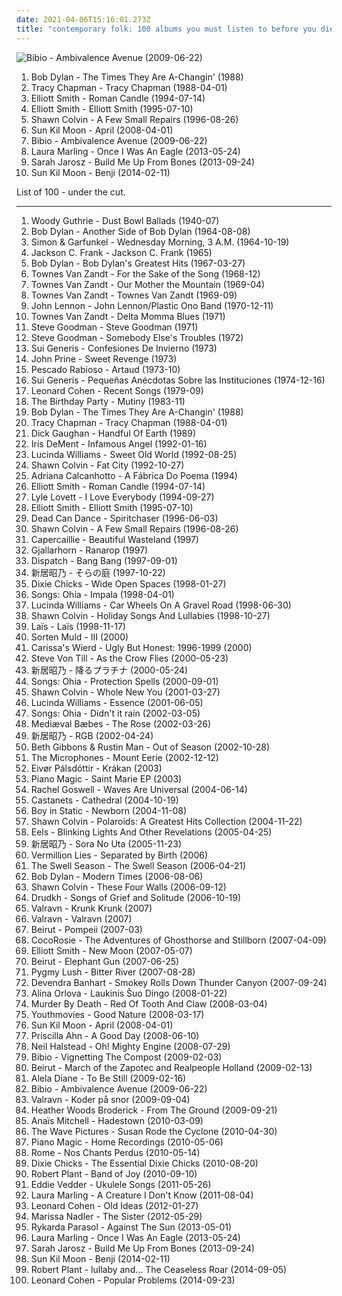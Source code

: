 ```yaml
---
date: 2021-04-06T15:16:01.273Z
title: "contemporary folk: 100 albums you must listen to before you die"
---
```

![Bibio - Ambivalence Avenue (2009-06-22)](https://img.discogs.com/7Q19HQREynIVkQxS6HzNd3gDI7w=/fit-in/600x600/filters:strip_icc():format(jpeg):mode_rgb():quality(90)/discogs-images/R-2735449-1405398601-5788.jpeg.jpg "Bibio - Ambivalence Avenue (2009-06-22)")
<ol class="albums">
<li data-cover="http://coverartarchive.org/release/b88fb862-2ba4-321e-a44c-3e0a9f5be948/9119459573-500.jpg" data-tags="folk" role="button">Bob Dylan - The Times They Are A-Changin' (1988)</li>
<li data-cover="https://img.discogs.com/RpS2IyO3bvCmc5pKPmtFwkQyvTk=/fit-in/600x601/filters:strip_icc():format(jpeg):mode_rgb():quality(90)/discogs-images/R-4539880-1367879495-2791.jpeg.jpg" data-tags="folk" role="button">Tracy Chapman - Tracy Chapman (1988-04-01)</li>
<li data-cover="https://img.discogs.com/-h70gyn79TN3tHRHIc-2oEjO8g8=/fit-in/600x600/filters:strip_icc():format(jpeg):mode_rgb():quality(90)/discogs-images/R-1011028-1183849404.jpeg.jpg" data-tags="singer-songwriter" role="button">Elliott Smith - Roman Candle (1994-07-14)</li>
<li data-cover="http://coverartarchive.org/release/1ae37385-e7cd-46cc-a53b-79cf364d2f60/9535453834-500.jpg" data-tags="singer-songwriter" role="button">Elliott Smith - Elliott Smith (1995-07-10)</li>
<li data-cover="http://coverartarchive.org/release/64e8c9e5-3f0a-4b85-9a8b-1c4521563c5d/21026184931-500.jpg" data-tags="singer-songwriter, contemporary folk, folk" role="button">Shawn Colvin - A Few Small Repairs (1996-08-26)</li>
<li data-cover="http://coverartarchive.org/release/5ef112fd-8b07-4808-9877-b38651c52e86/22944250872-500.jpg" data-tags="folk" role="button">Sun Kil Moon - April (2008-04-01)</li>
<li data-cover="https://img.discogs.com/7Q19HQREynIVkQxS6HzNd3gDI7w=/fit-in/600x600/filters:strip_icc():format(jpeg):mode_rgb():quality(90)/discogs-images/R-2735449-1405398601-5788.jpeg.jpg" data-tags="idm, folk, experimental, contemporary folk, abstract hip hop" role="button">Bibio - Ambivalence Avenue (2009-06-22)</li>
<li data-cover="http://coverartarchive.org/release/bf301708-c09d-4005-b029-65840a08f37f/15696299805-500.jpg" data-tags="folk, contemporary folk, americana, indie folk" role="button">Laura Marling - Once I Was An Eagle (2013-05-24)</li>
<li data-cover="https://img.discogs.com/0ZxmEWYfvMahYDyVlfsf2zFRhbw=/fit-in/600x531/filters:strip_icc():format(jpeg):mode_rgb():quality(90)/discogs-images/R-5008713-1382263827-7200.jpeg.jpg" data-tags="pop, folk, contemporary folk, americana, alt-country, 2010s, contemporary bluegrass" role="button">Sarah Jarosz - Build Me Up From Bones (2013-09-24)</li>
<li data-cover="http://coverartarchive.org/release/b5d5a923-0adc-47d4-847a-421cbe5823dc/6430174126-500.jpg" data-tags="singer-songwriter, folk" role="button">Sun Kil Moon - Benji (2014-02-11)</li>
</ol>
List of 100 - under the cut.
<!-- more -->

_________________

<ol class="albums">
<li data-cover="https://img.discogs.com/L2OI_vvSCCiKArViLw4935f9Hd0=/fit-in/200x200/filters:strip_icc():format(jpeg):mode_rgb():quality(90)/discogs-images/R-1366109-1213274261.jpeg.jpg" data-tags="folk" role="button">
Woody Guthrie - Dust Bowl Ballads (1940-07)
</li>
<li data-cover="https://img.discogs.com/o4sYykXXuWCUbvPTsSc2jdsFnbw=/fit-in/600x598/filters:strip_icc():format(jpeg):mode_rgb():quality(90)/discogs-images/R-2973348-1406468908-5584.jpeg.jpg" data-tags="folk" role="button">
Bob Dylan - Another Side of Bob Dylan (1964-08-08)
</li>
<li data-cover="http://coverartarchive.org/release/bdbc5ee3-95a4-3427-b5c5-252c40ff9e2e/10158988474-500.jpg" data-tags="60s, folk" role="button">
Simon & Garfunkel - Wednesday Morning, 3 A.M. (1964-10-19)
</li>
<li data-cover="https://img.discogs.com/WPZKH46hTDA9kaAQ0vzwZsDihJM=/fit-in/240x240/filters:strip_icc():format(jpeg):mode_rgb():quality(90)/discogs-images/R-1492912-1256845522.jpeg.jpg" data-tags="folk" role="button">
Jackson C. Frank - Jackson C. Frank (1965)
</li>
<li data-cover="http://coverartarchive.org/release/5ca49d65-dcca-3618-9e56-7a66e45879a5/21476831933-500.jpg" data-tags="folk, singer-songwriter" role="button">
Bob Dylan - Bob Dylan's Greatest Hits (1967-03-27)
</li>
<li data-cover="http://coverartarchive.org/release/0500c425-43b8-3913-bcb5-e4855a11263f/18741456192-500.jpg" data-tags="country, 60s, folk, singer-songwriter, contemporary folk, americana, folk rock" role="button">
Townes Van Zandt - For the Sake of the Song (1968-12)
</li>
<li data-cover="https://img.discogs.com/5GB_YywyYox8jr8m1MAseKxL940=/fit-in/600x594/filters:strip_icc():format(jpeg):mode_rgb():quality(90)/discogs-images/R-2120652-1485622460-8194.jpeg.jpg" data-tags="singer-songwriter, folk, americana" role="button">
Townes Van Zandt - Our Mother the Mountain (1969-04)
</li>
<li data-cover="https://img.discogs.com/nqLPEdhe3mrLmQyQsqcKs-jv3Ts=/fit-in/600x598/filters:strip_icc():format(jpeg):mode_rgb():quality(90)/discogs-images/R-2743145-1542462946-3638.jpeg.jpg" data-tags="singer-songwriter, country" role="button">
Townes Van Zandt - Townes Van Zandt (1969-09)
</li>
<li data-cover="http://coverartarchive.org/release/ddaba13b-de6a-3b07-a942-9ec1e0893426/13873308024-500.jpg" data-tags="70s, classic rock, rock" role="button">
John Lennon - John Lennon/Plastic Ono Band (1970-12-11)
</li>
<li data-cover="https://via.placeholder.com/450" data-tags="singer-songwriter, country" role="button">
Townes Van Zandt - Delta Momma Blues (1971)
</li>
<li data-cover="https://img.discogs.com/8DM-aRex2DbYnfHPZKnvI-g2Gb8=/fit-in/500x500/filters:strip_icc():format(jpeg):mode_rgb():quality(90)/discogs-images/R-4745014-1416861161-8575.jpeg.jpg" data-tags="folk" role="button">
Steve Goodman - Steve Goodman (1971)
</li>
<li data-cover="https://img.discogs.com/UvbphLmgukBV25zE9cnnBIGZ3n0=/fit-in/600x600/filters:strip_icc():format(jpeg):mode_rgb():quality(90)/discogs-images/R-2739547-1381806898-6160.jpeg.jpg" data-tags="folk" role="button">
Steve Goodman - Somebody Else's Troubles (1972)
</li>
<li data-cover="https://img.discogs.com/cDrCHJiTakeSSerrWzVHjXq9ZjA=/fit-in/459x454/filters:strip_icc():format(jpeg):mode_rgb():quality(90)/discogs-images/R-3021841-1312119939.jpeg.jpg" data-tags="progressive rock, argentina, rock argentino, otro temaso, caos coleccion latinoamerica, sui" role="button">
Sui Generis - Confesiones De Invierno (1973)
</li>
<li data-cover="http://coverartarchive.org/release/8e922160-6663-408a-b76b-f7383554eb67/18630736866-500.jpg" data-tags="country, singer-songwriter, folk rock" role="button">
John Prine - Sweet Revenge (1973)
</li>
<li data-cover="http://coverartarchive.org/release/d9ad5347-9829-4fab-ace3-57eba05e7054/20462935528-500.jpg" data-tags="argentina, rock" role="button">
Pescado Rabioso - Artaud (1973-10)
</li>
<li data-cover="https://img.discogs.com/On6SgIDj0BfYv1fdRQ_-AD_tWI0=/fit-in/600x550/filters:strip_icc():format(jpeg):mode_rgb():quality(90)/discogs-images/R-7631738-1445537539-5181.jpeg.jpg" data-tags="progressive rock, contemporary folk, art rock, symphonic prog, progressive folk" role="button">
Sui Generis - Pequeñas Anécdotas Sobre las Instituciones (1974-12-16)
</li>
<li data-cover="http://coverartarchive.org/release/72854a57-88e6-33e2-b899-f0777a83e3b3/13560221832-500.jpg" data-tags="leonard cohen, folk" role="button">
Leonard Cohen - Recent Songs (1979-09)
</li>
<li data-cover="https://img.discogs.com/jZzommZBP9LrWLeHhKFlZpNyM_E=/fit-in/600x595/filters:strip_icc():format(jpeg):mode_rgb():quality(90)/discogs-images/R-5847955-1404373402-5216.jpeg.jpg" data-tags="instrumental, ambient, experimental, queen, epic, choral, world, post-punk, gothic, spooky, haunting, avant-garde, scary, progressive, freak folk, satanic, neo-classical, halloween, ritual, mindblowing, challenging, crowley" role="button">
The Birthday Party - Mutiny (1983-11)
</li>
<li data-cover="http://coverartarchive.org/release/b88fb862-2ba4-321e-a44c-3e0a9f5be948/9119459573-500.jpg" data-tags="folk" role="button">
Bob Dylan - The Times They Are A-Changin' (1988)
</li>
<li data-cover="https://img.discogs.com/RpS2IyO3bvCmc5pKPmtFwkQyvTk=/fit-in/600x601/filters:strip_icc():format(jpeg):mode_rgb():quality(90)/discogs-images/R-4539880-1367879495-2791.jpeg.jpg" data-tags="folk" role="button">
Tracy Chapman - Tracy Chapman (1988-04-01)
</li>
<li data-cover="https://via.placeholder.com/450" data-tags="folk" role="button">
Dick Gaughan - Handful Of Earth (1989)
</li>
<li data-cover="http://coverartarchive.org/release/a4106179-25f7-347e-bedb-e747248bc1e6/20629390637-500.jpg" data-tags="country, americana" role="button">
Iris DeMent - Infamous Angel (1992-01-16)
</li>
<li data-cover="http://coverartarchive.org/release/9e5f5a0d-0d42-4eb3-856e-3e480dbd2b41/9498470917-500.jpg" data-tags="americana, 90s, alt-country" role="button">
Lucinda Williams - Sweet Old World (1992-08-25)
</li>
<li data-cover="http://coverartarchive.org/release/ca4634f5-6694-4bae-aac7-35df2c1c82db/15767858311-500.jpg" data-tags="singer-songwriter" role="button">
Shawn Colvin - Fat City (1992-10-27)
</li>
<li data-cover="http://coverartarchive.org/release/e1565955-0379-4500-a8b1-b66f14989516/6270023704-500.jpg" data-tags="mpb" role="button">
Adriana Calcanhotto - A Fábrica Do Poema (1994)
</li>
<li data-cover="https://img.discogs.com/-h70gyn79TN3tHRHIc-2oEjO8g8=/fit-in/600x600/filters:strip_icc():format(jpeg):mode_rgb():quality(90)/discogs-images/R-1011028-1183849404.jpeg.jpg" data-tags="singer-songwriter" role="button">
Elliott Smith - Roman Candle (1994-07-14)
</li>
<li data-cover="https://img.discogs.com/qBqn1za5jfvPDcWvmu8R4GRoR08=/fit-in/600x592/filters:strip_icc():format(jpeg):mode_rgb():quality(90)/discogs-images/R-6044170-1459606821-3105.jpeg.jpg" data-tags="country, folk, singer-songwriter, contemporary folk, 90s, alt-country, comedy, 1990s" role="button">
Lyle Lovett - I Love Everybody (1994-09-27)
</li>
<li data-cover="http://coverartarchive.org/release/1ae37385-e7cd-46cc-a53b-79cf364d2f60/9535453834-500.jpg" data-tags="singer-songwriter" role="button">
Elliott Smith - Elliott Smith (1995-07-10)
</li>
<li data-cover="http://coverartarchive.org/release/c399f8d5-43a8-3e1a-98b7-0a6a5bb6ea52/2153622469-500.jpg" data-tags="ambient, atmospheric, world music" role="button">
Dead Can Dance - Spiritchaser (1996-06-03)
</li>
<li data-cover="http://coverartarchive.org/release/64e8c9e5-3f0a-4b85-9a8b-1c4521563c5d/21026184931-500.jpg" data-tags="singer-songwriter, contemporary folk, folk" role="button">
Shawn Colvin - A Few Small Repairs (1996-08-26)
</li>
<li data-cover="http://coverartarchive.org/release/d3ef5881-3392-4dcc-ab25-1643a93843b1/11831700215-500.jpg" data-tags="folk, scottish, celtic" role="button">
Capercaillie - Beautiful Wasteland (1997)
</li>
<li data-cover="https://via.placeholder.com/450" data-tags="nordic folk" role="button">
Gjallarhorn - Ranarop (1997)
</li>
<li data-cover="https://via.placeholder.com/450" data-tags="dispatch, rock" role="button">
Dispatch - Bang Bang (1997-09-01)
</li>
<li data-cover="https://via.placeholder.com/450" data-tags="hip hop, 60s, hard, power pop, intro, contemporary folk, quiet storm, contemporary, schlager, idm, singer, germany, singers, energetic, death, surreal, improvisation, jazz funk, drone, space, remix, contralto, breakbeat, insane, oldies, smooth, lady gaga, digitalis, meditation, german, space music, indie folk, super, kids, b-side, jazz rock, female vocalist, powerpop, not indie, modern country, gothic rock, warm, cold, iowa, speedcore, princess, nouvelle scene francaise, guitar hero, ndw, indie disco, musik, klassik, perlen deutschsprachiger popmusik, loneliness, chaotic hardcore, b-sides, remixes, bath, poor, bad girl, naughty, mary, ponies, rac, loneliness after dusk, friendsofthekingofrummelpop, wonderland, czech, good lyrics, vulgar, praise, utada hikaru, tech, softcore, seiyuu, surrealist, hard trance, vagina, martial industrial, martial, always, violinists" role="button">
新居昭乃 - そらの庭 (1997-10-22)
</li>
<li data-cover="http://coverartarchive.org/release/dc20ab32-ff95-3621-bdaf-92b90e826ee1/6201935684-500.jpg" data-tags="country" role="button">
Dixie Chicks - Wide Open Spaces (1998-01-27)
</li>
<li data-cover="https://img.discogs.com/zau8CoVGHSxranIndl2IyM6GXMw=/fit-in/563x563/filters:strip_icc():format(jpeg):mode_rgb():quality(90)/discogs-images/R-1851550-1289985493.jpeg.jpg" data-tags="secretly canadian" role="button">
Songs: Ohia - Impala (1998-04-01)
</li>
<li data-cover="http://coverartarchive.org/release/36876f89-c7fb-4b08-87ac-8f4f82bfd02e/6139546167-500.jpg" data-tags="alt-country" role="button">
Lucinda Williams - Car Wheels On A Gravel Road (1998-06-30)
</li>
<li data-cover="https://img.discogs.com/pQLR7Aa5utPNsj5Y46oaahWbixI=/fit-in/500x500/filters:strip_icc():format(jpeg):mode_rgb():quality(90)/discogs-images/R-6434718-1419152663-2856.jpeg.jpg" data-tags="christmas" role="button">
Shawn Colvin - Holiday Songs And Lullabies (1998-10-27)
</li>
<li data-cover="http://coverartarchive.org/release/df9f7bce-1d4d-481e-881b-5f134a48cb26/21489041593-500.jpg" data-tags="belgian, flemish folk" role="button">
Laïs - Laïs (1998-11-17)
</li>
<li data-cover="https://img.discogs.com/Ml-6I6WahV2APenMDE174XKwDWk=/fit-in/600x605/filters:strip_icc():format(jpeg):mode_rgb():quality(90)/discogs-images/R-239945-1281218815.jpeg.jpg" data-tags="electronic, contemporary folk, folktronica, danish, nordic ethno grooves" role="button">
Sorten Muld - III (2000)
</li>
<li data-cover="http://coverartarchive.org/release/96c3b024-b433-4ca0-a1ce-7684c86e73c9/28377721572-500.jpg" data-tags="chamber pop, slowcore" role="button">
Carissa's Wierd - Ugly But Honest: 1996-1999 (2000)
</li>
<li data-cover="https://img.discogs.com/odN_mixBOw_bWndp9Tfn1RaOuIg=/fit-in/600x517/filters:strip_icc():format(jpeg):mode_rgb():quality(90)/discogs-images/R-385078-1248849142.jpeg.jpg" data-tags="singer-songwriter, avantgarde, melancholic" role="button">
Steve Von Till - As the Crow Flies (2000-05-23)
</li>
<li data-cover="https://via.placeholder.com/450" data-tags="marilyn manson, hip hop, 60s, hard, grindcore, minnesota, power pop, intro, contemporary folk, quiet storm, contemporary, schlager, idm, singer, germany, singers, energetic, death, surreal, improvisation, mashup, jazz funk, drone, space, remix, contralto, breakbeat, insane, oldies, smooth, lady gaga, digitalis, meditation, german, space music, indie folk, super, kids, b-side, jazz rock, male vocalists, female vocalist, powerpop, dj, not indie, modern country, gothic rock, warm, cold, iowa, speedcore, princess, nouvelle scene francaise, j-pop, guitar hero, ndw, indie disco, musik, klassik, perlen deutschsprachiger popmusik, loneliness, trap, chaotic hardcore, b-sides, remixes, bath, poor, bad girl, naughty, mary, wild, ponies, i love this, rac, loneliness after dusk, sonicuniverse, friendsofthekingofrummelpop, wonderland, czech, good lyrics, vulgar, praise, utada hikaru" role="button">
新居昭乃 - 降るプラチナ (2000-05-24)
</li>
<li data-cover="http://coverartarchive.org/release/0e583715-053f-48f5-b914-18fe45df2c09/11645397676-500.jpg" data-tags="contemporary folk, secretly canadian, jason" role="button">
Songs: Ohia - Protection Spells (2000-09-01)
</li>
<li data-cover="https://img.discogs.com/KSpNeuCLrdR_gGzt_KNrR7KuPrA=/fit-in/600x601/filters:strip_icc():format(jpeg):mode_rgb():quality(90)/discogs-images/R-1089761-1259347668.jpeg.jpg" data-tags="folk" role="button">
Shawn Colvin - Whole New You (2001-03-27)
</li>
<li data-cover="http://coverartarchive.org/release/b63f6d8e-3e82-47c2-bb85-06034cbddbed/2259711816-500.jpg" data-tags="country, alt-country, americana" role="button">
Lucinda Williams - Essence (2001-06-05)
</li>
<li data-cover="http://coverartarchive.org/release/6447880c-72c1-4d13-a253-7f96c0db56ad/25341634236-500.jpg" data-tags="ohia, popluhv vinyl" role="button">
Songs: Ohia - Didn't it rain (2002-03-05)
</li>
<li data-cover="http://coverartarchive.org/release/82ea0ddb-bf8d-48ff-902f-e0f3c56f1dbb/13599519050-500.jpg" data-tags="medieval, female vocalists" role="button">
Mediæval Bæbes - The Rose (2002-03-26)
</li>
<li data-cover="https://via.placeholder.com/450" data-tags="marilyn manson, hip hop, 60s, hard, grindcore, minnesota, power pop, intro, contemporary folk, quiet storm, contemporary, techno, schlager, krautrock, idm, singer, germany, singers, energetic, death, surreal, improvisation, mashup, jazz funk, drone, space, remix, contralto, breakbeat, insane, oldies, smooth, lady gaga, reggaeton, digitalis, meditation, german, space music, indie folk, super, kids, b-side, jazz rock, male vocalists, female vocalist, powerpop, dj, not indie, modern country, gothic rock, warm, cold, iowa, speedcore, princess, folklore, nouvelle scene francaise, guitar hero, ndw, indie disco, musik, klassik, perlen deutschsprachiger popmusik, hawaii, loneliness, trap, chaotic hardcore, b-sides, remixes, bath, poor, bad girl, naughty, mary, wild, ponies, i love this, rac, loneliness after dusk, sonicuniverse, friendsofthekingofrummelpop, wonderland, czech" role="button">
新居昭乃 - RGB (2002-04-24)
</li>
<li data-cover="http://coverartarchive.org/release/d6dfec82-bdcc-4e05-9d8e-7666f9e74c0b/14023327941-500.jpg" data-tags="female vocalists, trip-hop" role="button">
Beth Gibbons & Rustin Man - Out of Season (2002-10-28)
</li>
<li data-cover="http://coverartarchive.org/release/06d9c01f-1a2d-4466-a653-6279376fc003/16162158180-500.jpg" data-tags="avant-folk, psychedelic folk" role="button">
The Microphones - Mount Eerie (2002-12-12)
</li>
<li data-cover="http://coverartarchive.org/release/811d93b6-25b3-4f12-a2b0-b028810645bf/12862753959-500.jpg" data-tags="contemporary folk" role="button">
Eivør Pálsdóttir - Krákan (2003)
</li>
<li data-cover="https://img.discogs.com/-6dGxPEPjaJN_LoOAEs9V0qwUEI=/fit-in/600x585/filters:strip_icc():format(jpeg):mode_rgb():quality(90)/discogs-images/R-345455-1254668265.jpeg.jpg" data-tags="post-rock, contemporary folk, contemporary classical, psychedelic rock" role="button">
Piano Magic - Saint Marie EP (2003)
</li>
<li data-cover="http://coverartarchive.org/release/80caa88f-f31a-4e03-97c0-34316e8d33a4/2046010881-500.jpg" data-tags="folk" role="button">
Rachel Goswell - Waves Are Universal (2004-06-14)
</li>
<li data-cover="http://coverartarchive.org/release/e5cf4042-8f7b-4c0d-90eb-d9136948d3e7/15330629779-500.jpg" data-tags="moodsetting" role="button">
Castanets - Cathedral (2004-10-19)
</li>
<li data-cover="https://img.discogs.com/zUNN5RiXjMA-LuhI-lvYhMqSgro=/fit-in/499x477/filters:strip_icc():format(jpeg):mode_rgb():quality(90)/discogs-images/R-347125-1287421645.jpeg.jpg" data-tags="ambient, indie pop, contemporary folk, indietronica, shoegaze, artificial lounge, newgaze, electrophilia, analogue ideas in a digital world, idm ecclectic, pro sun and no fear, girls in bathtubs" role="button">
Boy in Static - Newborn (2004-11-08)
</li>
<li data-cover="https://img.discogs.com/Y9zdrGDfxXJPRtV1n4K1HXjVcYQ=/fit-in/600x596/filters:strip_icc():format(jpeg):mode_rgb():quality(90)/discogs-images/R-2222586-1390094109-2807.jpeg.jpg" data-tags="pop" role="button">
Shawn Colvin - Polaroids: A Greatest Hits Collection (2004-11-22)
</li>
<li data-cover="http://coverartarchive.org/release/6c6156f9-38a0-3183-85e8-df6432517dca/4207186910-500.jpg" data-tags="alternative, indie pop, alternative rock" role="button">
Eels - Blinking Lights And Other Revelations (2005-04-25)
</li>
<li data-cover="https://via.placeholder.com/450" data-tags="marilyn manson, male, hip hop, 60s, hard, grindcore, minnesota, power pop, intro, contemporary folk, quiet storm, contemporary, techno, schlager, norwegian, krautrock, idm, singer, germany, relaxed, singers, energetic, death, surreal, improvisation, mashup, jazz funk, drone, space, remix, contralto, fetish, female songwriter, breakbeat, insane, oldies, smooth, gangsta rap, lady gaga, video game, reggaeton, digitalis, japanese rock, meditation, harmonica, german, space music, indie folk, super, kids, b-side, jazz rock, male vocalists, female vocalist, powerpop, dj, not indie, activist, modern country, gothic rock, warm, mala, cold, iowa, speedcore, diy, princess, folklore, nouvelle scene francaise, guitar hero, norway, ndw, indie disco, musik, klassik, perlen deutschsprachiger popmusik, hawaii, loneliness, trap, chaotic hardcore, b-sides" role="button">
新居昭乃 - Sora No Uta (2005-11-23)
</li>
<li data-cover="http://coverartarchive.org/release/41fb11d6-e825-45f9-9552-627b3d21ca07/5798485194-500.jpg" data-tags="cabaret" role="button">
Vermillion Lies - Separated by Birth (2006)
</li>
<li data-cover="https://img.discogs.com/8G-MkZ6Sfuzq_h1hH60bc3-xCUk=/fit-in/500x500/filters:strip_icc():format(jpeg):mode_rgb():quality(90)/discogs-images/R-2834249-1303153433.jpeg.jpg" data-tags="contemporary folk, chamber folk" role="button">
The Swell Season - The Swell Season (2006-04-21)
</li>
<li data-cover="https://img.discogs.com/fRz-6uhvDD3K-L3mSc1ze2pg0Z4=/fit-in/600x596/filters:strip_icc():format(jpeg):mode_rgb():quality(90)/discogs-images/R-9708867-1485281444-1711.jpeg.jpg" data-tags="folk, singer-songwriter, folk rock, rock, 00s" role="button">
Bob Dylan - Modern Times (2006-08-06)
</li>
<li data-cover="https://img.discogs.com/o2fOk73olgLquGU3DtcFhNaC6F4=/fit-in/600x582/filters:strip_icc():format(jpeg):mode_rgb():quality(90)/discogs-images/R-1623424-1292580680.jpeg.jpg" data-tags="folk, singer-songwriter, alternative" role="button">
Shawn Colvin - These Four Walls (2006-09-12)
</li>
<li data-cover="https://img.discogs.com/B3RUGoeppqaSemGj8HKUfGs-HEA=/fit-in/600x592/filters:strip_icc():format(jpeg):mode_rgb():quality(90)/discogs-images/R-610623-1335609908.jpeg.jpg" data-tags="acoustic, instrumental" role="button">
Drudkh - Songs of Grief and Solitude (2006-10-19)
</li>
<li data-cover="http://coverartarchive.org/release/72bc836e-f45e-49bd-893b-43eeab861b90/7508123529-500.jpg" data-tags="contemporary folk, folktronica, s: ambient, s: nordic folk music" role="button">
Valravn - Krunk Krunk (2007)
</li>
<li data-cover="http://coverartarchive.org/release/b70f9ddd-19f5-4102-a6c2-abf042b74841/3168135402-500.jpg" data-tags="nordic ethno grooves" role="button">
Valravn - Valravn (2007)
</li>
<li data-cover="http://coverartarchive.org/release/6fc1bdd0-b685-45a3-ba43-963616cbe21d/1601930117-500.jpg" data-tags="indie pop, contemporary folk, chamber pop, indie folk, beirut, ba da bing" role="button">
Beirut - Pompeii (2007-03)
</li>
<li data-cover="http://coverartarchive.org/release/91760b90-6914-343c-99b7-3e673fc08c37/26142599602-500.jpg" data-tags="experimental, alternative, freak folk" role="button">
CocoRosie - The Adventures of Ghosthorse and Stillborn (2007-04-09)
</li>
<li data-cover="https://img.discogs.com/lU-jb1-v8HnHNIeuFYS8UuKtkNY=/fit-in/600x600/filters:strip_icc():format(jpeg):mode_rgb():quality(90)/discogs-images/R-9832099-1487024275-2085.jpeg.jpg" data-tags="singer-songwriter, indie, indie rock" role="button">
Elliott Smith - New Moon (2007-05-07)
</li>
<li data-cover="http://coverartarchive.org/release/c3085de3-262f-360f-84bd-e007c682f043/9700126803-500.jpg" data-tags="indie" role="button">
Beirut - Elephant Gun (2007-06-25)
</li>
<li data-cover="https://img.discogs.com/Cy4FzfklWWYiat8VXKlUBWAaLxE=/fit-in/500x500/filters:strip_icc():format(jpeg):mode_rgb():quality(90)/discogs-images/R-1797819-1243991275.jpeg.jpg" data-tags="folk, ambient, contemporary folk, drone, screamo, folk rock, indie folk, dark ambient, post-hardcore, audioase, post hardcore, gothic country, gothic folk" role="button">
Pygmy Lush - Bitter River (2007-08-28)
</li>
<li data-cover="https://img.discogs.com/rWnuvycgLN0oh-WhNzzp7kRj0K4=/fit-in/470x468/filters:strip_icc():format(jpeg):mode_rgb():quality(90)/discogs-images/R-1471234-1222192285.jpeg.jpg" data-tags="singer-songwriter, indie" role="button">
Devendra Banhart - Smokey Rolls Down Thunder Canyon (2007-09-24)
</li>
<li data-cover="https://img.discogs.com/J6pM2bbyGjN-zNZXX2ST6vTqOR8=/fit-in/600x542/filters:strip_icc():format(jpeg):mode_rgb():quality(90)/discogs-images/R-1332887-1458632035-7964.jpeg.jpg" data-tags="singer-songwriter, contemporary folk, dark cabaret, a orlova" role="button">
Alina Orlova - Laukinis Šuo Dingo (2008-01-22)
</li>
<li data-cover="https://img.discogs.com/wvDQ99wpF9w7yZlWSUriAnajL0s=/fit-in/500x500/filters:strip_icc():format(jpeg):mode_rgb():quality(90)/discogs-images/R-1256926-1204232683.jpeg.jpg" data-tags="allmusicm" role="button">
Murder By Death - Red Of Tooth And Claw (2008-03-04)
</li>
<li data-cover="https://img.discogs.com/o5t9M9F1teNeFfP3HSZdqAagSRk=/fit-in/500x500/filters:strip_icc():format(jpeg):mode_rgb():quality(90)/discogs-images/R-2819083-1302454657.jpeg.jpg" data-tags="indie rock, post-rock, britpop, art rock, math pop, math rock, progressive rock, prog, chamber pop, progressive, progressive britpop" role="button">
Youthmovies - Good Nature (2008-03-17)
</li>
<li data-cover="http://coverartarchive.org/release/5ef112fd-8b07-4808-9877-b38651c52e86/22944250872-500.jpg" data-tags="folk" role="button">
Sun Kil Moon - April (2008-04-01)
</li>
<li data-cover="http://coverartarchive.org/release/e2571a99-f9f8-4fa1-bdd2-22740cdcb31f/26625457519-500.jpg" data-tags="folk, female vocalists, female vocalist" role="button">
Priscilla Ahn - A Good Day (2008-06-10)
</li>
<li data-cover="https://img.discogs.com/MoYw1-Zroc6QbgO1yCxaAHfQ6aI=/fit-in/600x540/filters:strip_icc():format(jpeg):mode_rgb():quality(90)/discogs-images/R-1527465-1591627074-8546.jpeg.jpg" data-tags="neil halstead" role="button">
Neil Halstead - Oh! Mighty Engine (2008-07-29)
</li>
<li data-cover="http://coverartarchive.org/release/f414d3cc-c6f3-44bc-8e43-cef73f289d3c/4645189125-500.jpg" data-tags="folktronica" role="button">
Bibio - Vignetting The Compost (2009-02-03)
</li>
<li data-cover="http://coverartarchive.org/release/c2c1cb29-181d-443b-92f1-86b2afbc72ef/11616491663-500.jpg" data-tags="folk" role="button">
Beirut - March of the Zapotec and Realpeople Holland (2009-02-13)
</li>
<li data-cover="https://img.discogs.com/zSpcKBEKldoaJrcwqt56A97j2xs=/fit-in/267x260/filters:strip_icc():format(jpeg):mode_rgb():quality(90)/discogs-images/R-1618745-1232547954.jpeg.jpg" data-tags="folk, singer-songwriter, acoustic" role="button">
Alela Diane - To Be Still (2009-02-16)
</li>
<li data-cover="https://img.discogs.com/7Q19HQREynIVkQxS6HzNd3gDI7w=/fit-in/600x600/filters:strip_icc():format(jpeg):mode_rgb():quality(90)/discogs-images/R-2735449-1405398601-5788.jpeg.jpg" data-tags="idm, folk, experimental, contemporary folk, abstract hip hop" role="button">
Bibio - Ambivalence Avenue (2009-06-22)
</li>
<li data-cover="http://coverartarchive.org/release/fd1d3a84-3600-49cd-b1d7-ccd4d10c58af/3168123217-500.jpg" data-tags="ethereal, folktronica" role="button">
Valravn - Koder på snor (2009-09-04)
</li>
<li data-cover="https://via.placeholder.com/450" data-tags="preservation" role="button">
Heather Woods Broderick - From The Ground (2009-09-21)
</li>
<li data-cover="http://coverartarchive.org/release/58145268-9ecd-42f5-9f1c-4e7968c7d285/4828304228-500.jpg" data-tags="folk, epic, contemporary folk, romantic, melodic, quirky, soundtracks, energetic, narrative, passionate, literate, musical, irreverent, organic, rainy day, confident, earnest, provocative, uncompromising, dramatic, bittersweet, eerie, intimate, earthy, elegant, alternative folk, yearning, warm, lyrical, flowing, poignant, detached, playful, sensual, delicate, lush, wistful, witty, enigmatic, tender, philosophical, unsettling, desperate, graceful, elaborate, gutsy, lively, 2010 releases, desert island albums, flawless albums, ambitious, elegiac, serious, kinetic, desert island discs, cosmopolitan, folk opera, physical cds i actually own, the perfect record" role="button">
Anaïs Mitchell - Hadestown (2010-03-09)
</li>
<li data-cover="http://coverartarchive.org/release/bb9785cd-6971-4255-83a4-f2aeb0dadb09/19503842837-500.jpg" data-tags="indie rock, contemporary folk, folk rock, acuarela, little teddy recordings" role="button">
The Wave Pictures - Susan Rode the Cyclone (2010-04-30)
</li>
<li data-cover="https://img.discogs.com/P4eZMscK2F4em56YHBtW5d3-NtA=/fit-in/600x590/filters:strip_icc():format(jpeg):mode_rgb():quality(90)/discogs-images/R-2266538-1327421209.jpeg.jpg" data-tags="post-rock, contemporary folk, chamber pop, gothic ethereal" role="button">
Piano Magic - Home Recordings (2010-05-06)
</li>
<li data-cover="http://coverartarchive.org/release/95e0de82-9967-452c-8678-0e3f820d7186/2114359429-500.jpg" data-tags="neofolk" role="button">
Rome - Nos Chants Perdus (2010-05-14)
</li>
<li data-cover="http://coverartarchive.org/release/d60b147a-031f-4cb0-ad33-7541e29d837e/11478412156-500.jpg" data-tags="country" role="button">
Dixie Chicks - The Essential Dixie Chicks (2010-08-20)
</li>
<li data-cover="http://coverartarchive.org/release/77139bf5-1f34-443b-9a3a-2d27bd062e0c/20200310924-500.jpg" data-tags="rock" role="button">
Robert Plant - Band of Joy (2010-09-10)
</li>
<li data-cover="https://img.discogs.com/VM40UbKDAi6J9rBcwVkWnc35urc=/fit-in/600x524/filters:strip_icc():format(jpeg):mode_rgb():quality(90)/discogs-images/R-5820535-1515078520-6172.jpeg.jpg" data-tags="folk" role="button">
Eddie Vedder - Ukulele Songs (2011-05-26)
</li>
<li data-cover="http://coverartarchive.org/release/eef5ca40-6b4e-4500-a09e-8dc2535dd3e5/15644980157-500.jpg" data-tags="folk" role="button">
Laura Marling - A Creature I Don't Know (2011-08-04)
</li>
<li data-cover="http://coverartarchive.org/release/b02dd44e-2b35-44f1-8001-768fc94f5d14/4083920556-500.jpg" data-tags="singer-songwriter" role="button">
Leonard Cohen - Old Ideas (2012-01-27)
</li>
<li data-cover="https://img.discogs.com/dvl6xSde-sW2xd_JFPh8pG5lChA=/fit-in/400x400/filters:strip_icc():format(jpeg):mode_rgb():quality(90)/discogs-images/R-3677749-1354404864-2477.jpeg.jpg" data-tags="folk, singer-songwriter, dream folk" role="button">
Marissa Nadler - The Sister (2012-05-29)
</li>
<li data-cover="https://img.discogs.com/A9EZ25T-UomUJEuaXG5-EDkkyA0=/fit-in/283x282/filters:strip_icc():format(jpeg):mode_rgb():quality(90)/discogs-images/R-5182130-1386759910-8852.jpeg.jpg" data-tags="singer-songwriter, contemporary folk, gothic country" role="button">
Rykarda Parasol - Against The Sun (2013-05-01)
</li>
<li data-cover="http://coverartarchive.org/release/bf301708-c09d-4005-b029-65840a08f37f/15696299805-500.jpg" data-tags="folk, contemporary folk, americana, indie folk" role="button">
Laura Marling - Once I Was An Eagle (2013-05-24)
</li>
<li data-cover="https://img.discogs.com/0ZxmEWYfvMahYDyVlfsf2zFRhbw=/fit-in/600x531/filters:strip_icc():format(jpeg):mode_rgb():quality(90)/discogs-images/R-5008713-1382263827-7200.jpeg.jpg" data-tags="pop, folk, contemporary folk, americana, alt-country, 2010s, contemporary bluegrass" role="button">
Sarah Jarosz - Build Me Up From Bones (2013-09-24)
</li>
<li data-cover="http://coverartarchive.org/release/b5d5a923-0adc-47d4-847a-421cbe5823dc/6430174126-500.jpg" data-tags="singer-songwriter, folk" role="button">
Sun Kil Moon - Benji (2014-02-11)
</li>
<li data-cover="http://coverartarchive.org/release/d2894822-f07d-40c9-9710-321627a1b918/7669660097-500.jpg" data-tags="robert plant" role="button">
Robert Plant - lullaby and... The Ceaseless Roar (2014-09-05)
</li>
<li data-cover="http://coverartarchive.org/release/bb190725-4680-4a92-9c48-14c6b0feba5a/8118702494-500.jpg" data-tags="blues" role="button">
Leonard Cohen - Popular Problems (2014-09-23)
</li>
</ol>